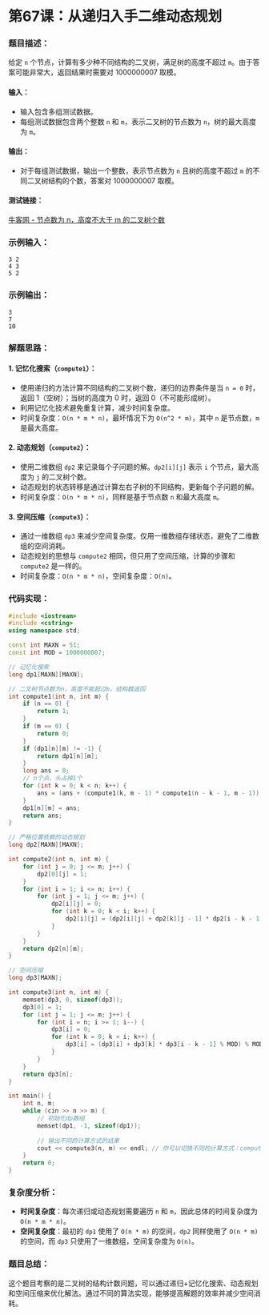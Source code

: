 # 第67课：从递归入手二维动态规划

### 题目描述：

给定 `n` 个节点，计算有多少种不同结构的二叉树，满足树的高度不超过 `m`。由于答案可能非常大，返回结果时需要对 1000000007 取模。

#### 输入：

- 输入包含多组测试数据。
- 每组测试数据包含两个整数 `n` 和 `m`，表示二叉树的节点数为 `n`，树的最大高度为 `m`。

#### 输出：

- 对于每组测试数据，输出一个整数，表示节点数为 `n` 且树的高度不超过 `m` 的不同二叉树结构的个数，答案对 1000000007 取模。

#### 测试链接：

[牛客网 - 节点数为 n，高度不大于 m 的二叉树个数](https://www.nowcoder.com/practice/aaefe5896cce4204b276e213e725f3ea)

### 示例输入：

```
3 2
4 3
5 2
```

### 示例输出：

```
3
7
10
```

### 解题思路：

#### 1. 记忆化搜索（`compute1`）：

- 使用递归的方法计算不同结构的二叉树个数，递归的边界条件是当 `n = 0` 时，返回 1（空树）；当树的高度为 0 时，返回 0（不可能形成树）。
- 利用记忆化技术避免重复计算，减少时间复杂度。
- 时间复杂度：`O(n * m * n)`，最坏情况下为 `O(n^2 * m)`，其中 `n` 是节点数，`m` 是最大高度。

#### 2. 动态规划（`compute2`）：

- 使用二维数组 `dp2` 来记录每个子问题的解。`dp2[i][j]` 表示 `i` 个节点，最大高度为 `j` 的二叉树个数。
- 动态规划的状态转移是通过计算左右子树的不同结构，更新每个子问题的解。
- 时间复杂度：`O(n * m * n)`，同样是基于节点数 `n` 和最大高度 `m`。

#### 3. 空间压缩（`compute3`）：

- 通过一维数组 `dp3` 来减少空间复杂度。仅用一维数组存储状态，避免了二维数组的空间消耗。
- 动态规划的思想与 `compute2` 相同，但只用了空间压缩，计算的步骤和 `compute2` 是一样的。
- 时间复杂度：`O(n * m * n)`，空间复杂度：`O(n)`。

### 代码实现：

```cpp
#include <iostream>
#include <cstring>
using namespace std;

const int MAXN = 51;
const int MOD = 1000000007;

// 记忆化搜索
long dp1[MAXN][MAXN];

// 二叉树节点数为n，高度不能超过m，结构数返回
int compute1(int n, int m) {
    if (n == 0) {
        return 1;
    }
    if (m == 0) {
        return 0;
    }
    if (dp1[n][m] != -1) {
        return dp1[n][m];
    }
    long ans = 0;
    // n个点，头占掉1个
    for (int k = 0; k < n; k++) {
        ans = (ans + (compute1(k, m - 1) * compute1(n - k - 1, m - 1)) % MOD) % MOD;
    }
    dp1[n][m] = ans;
    return ans;
}

// 严格位置依赖的动态规划
long dp2[MAXN][MAXN];

int compute2(int n, int m) {
    for (int j = 0; j <= m; j++) {
        dp2[0][j] = 1;
    }
    for (int i = 1; i <= n; i++) {
        for (int j = 1; j <= m; j++) {
            dp2[i][j] = 0;
            for (int k = 0; k < i; k++) {
                dp2[i][j] = (dp2[i][j] + dp2[k][j - 1] * dp2[i - k - 1][j - 1] % MOD) % MOD;
            }
        }
    }
    return dp2[n][m];
}

// 空间压缩
long dp3[MAXN];

int compute3(int n, int m) {
    memset(dp3, 0, sizeof(dp3));
    dp3[0] = 1;
    for (int j = 1; j <= m; j++) {
        for (int i = n; i >= 1; i--) {
            dp3[i] = 0;
            for (int k = 0; k < i; k++) {
                dp3[i] = (dp3[i] + dp3[k] * dp3[i - k - 1] % MOD) % MOD;
            }
        }
    }
    return dp3[n];
}

int main() {
    int n, m;
    while (cin >> n >> m) {
        // 初始化dp数组
        memset(dp1, -1, sizeof(dp1));
        
        // 输出不同的计算方式的结果
        cout << compute3(n, m) << endl; // 你可以切换不同的计算方式：compute1, compute2, compute3
    }
    return 0;
}
```

### 复杂度分析：

- **时间复杂度**：每次递归或动态规划需要遍历 `n` 和 `m`，因此总体的时间复杂度为 `O(n * m * n)`。
- **空间复杂度**：最初的 `dp1` 使用了 `O(n * m)` 的空间，`dp2` 同样使用了 `O(n * m)` 的空间，而 `dp3` 只使用了一维数组，空间复杂度为 `O(n)`。

### 题目总结：

这个题目考察的是二叉树的结构计数问题，可以通过递归+记忆化搜索、动态规划和空间压缩来优化解法。通过不同的算法实现，能够提高解题的效率并减少空间消耗。

